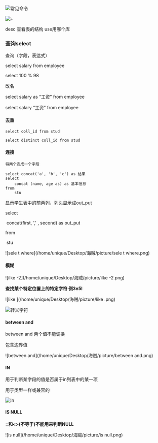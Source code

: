 ![常见命令](/home/unique/Desktop/海贼/picture/常见命令.png)

![+](/home/unique/Desktop/海贼/picture/+.png)

desc 查看表的结构 use用哪个库

### 查询select

查询（字段，表达式）

select salary from employee

select  100 % 98

改名 

select salary as “工资”  from employee

select salary  “工资”  from employee



#### 去重

```
select coll_id from stud

select distinct coll_id from stud
```

#### 连接

```
将两个连成一个字段

select concat('a', 'b', 'c') as 结果
select 
	concat (name, age as) as 基本信息
from 
	stu
```

显示学生表中的前两列，列头显示成out_put

select 

​	concat(first, ',' , second) as out_put 

from 

​	stu

![sele t where](/home/unique/Desktop/海贼/picture/sele t where.png)

#### 模糊

![ilke -2](/home/unique/Desktop/海贼/picture/ilke -2.png)

__查找某个特定位置上的特定字符 例3n5l__

![like ](/home/unique/Desktop/海贼/picture/like .png)

![转义字符](/home/unique/Desktop/海贼/picture/转义字符.png)

#### between and

between and 两个值不能调换

包含边界值

![between and](/home/unique/Desktop/海贼/picture/between and.png)

#### IN

用于判断某字段的值是否属于in列表中的某一项

用于类型一样或兼容的 



![in](/home/unique/Desktop/海贼/picture/in.png)

#### IS NULL

__=和<>(不等于)不能用来判断NULL__

![is null](/home/unique/Desktop/海贼/picture/is null.png)